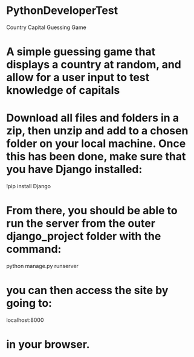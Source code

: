 # PythonDeveloperTest
Country Capital Guessing Game

# A simple guessing game that displays a country at random, and allow for a user input to test knowledge of capitals

# Download all files and folders in a zip, then unzip and add to a chosen folder on your local machine. Once this has been done, make sure that you have Django installed:

!pip install Django

# From there, you should be able to run the server from the outer django_project folder with the command:

python manage.py runserver

# you can then access the site by going to:

localhost:8000

# in your browser.
